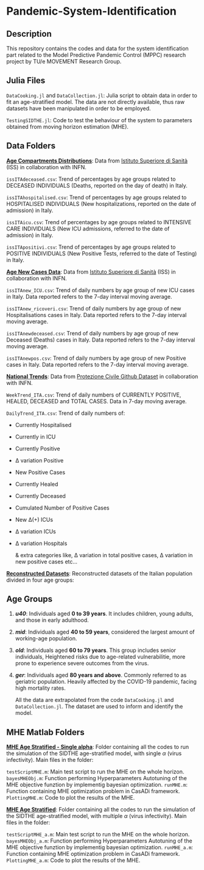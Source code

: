 # Pandemic-System-Identification

## Description

This repository contains the codes and data for the system identification part related to the Model Predictive Pandemic Control (MPPC) research project by TU/e MOVEMENT Research Group.

## Julia Files

`DataCooking.jl` and `DataCollection.jl`: Julia script to obtain data in order to fit an age-stratified model. The data are not directly available, thus raw datasets have been manipulated in order to be employed. 

`TestingSIDTHE.jl`: Code to test the behaviour of the system to parameters obtained from moving horizon estimation (MHE).

## Data Folders 

<b><u>Age Compartments Distributions</u></b>: 
Data from [Istituto Superiore di Sanità](https://covid19.infn.it/iss/) (ISS) in collaboration with INFN.

`issITAdeceased.csv`: Trend of percentages by age groups related to DECEASED INDIVIDUALS (Deaths, reported on the day of death) in Italy.

`issITAhospitalised.csv`: Trend of percentages by age groups related to HOSPITALISED INDIVIDUALS (New hospitalizations, reported on the date of admission) in Italy.

`issITAicu.csv`: Trend of percentages by age groups related to INTENSIVE CARE INDIVIDUALS (New ICU admissions, referred to the date of admission) in Italy.

`issITApositivi.csv`: Trend of percentages by age groups related to POSITIVE INDIVIDUALS (New Positive Tests, referred to the date of Testing) in Italy.

<b><u>Age New Cases Data</u></b>: 
Data from [Istituto Superiore di Sanità](https://covid19.infn.it/iss/) (ISS) in collaboration with INFN.

`issITAnew_ICU.csv`: Trend of daily numbers by age group of new ICU cases in Italy. Data reported refers to the 7-day interval moving average.

`issITAnew_ricoveri.csv`: Trend of daily numbers by age group of new Hospitalisations cases in Italy. Data reported refers to the 7-day interval moving average.

`issITAnewdeceased.csv`: Trend of daily numbers by age group of new Deceased (Deaths) cases in Italy. Data reported refers to the 7-day interval moving average.

`issITAnewpos.csv`: Trend of daily numbers by age group of new Positive cases in Italy. Data reported refers to the 7-day interval moving average.

<b><u>National Trends</u></b>: 
Data from [Protezione Civile Github Dataset](https://github.com/pcm-dpc/COVID-19) in collaboration with INFN.

`WeekTrend_ITA.csv`: Trend of daily numbers of CURRENTLY POSITIVE, HEALED, DECEASED and TOTAL CASES. Data in 7-day moving average.

`DailyTrend_ITA.csv`: Trend of daily numbers of:
 - Currently Hospitalised
 - Currently in ICU
 - Currently Positive
 - Δ variation Positive
 - New Positive Cases 
 - Currently Healed
 - Currently Deceased
 - Cumulated Number of Positive Cases
 - New Δ(+) ICUs 
 - Δ variation ICUs
 - Δ variation Hospitals

    & extra categories like, Δ variation in total positive cases, Δ variation in new positive cases etc...

<b><u>Reconstructed Datasets</u></b>: 
Reconstructed datasets of the Italian population divided in four age groups:
## Age Groups

1. **_u40_**:
   Individuals aged **0 to 39 years**. It includes children, young adults, and those in early adulthood.
  
2. **_mid_**:
   Individuals aged **40 to 59 years**, considered the largest amount of working-age population.

3. **_old_**:
   Individuals aged **60 to 79 years**. This group includes senior individuals, Heightened risks due to age-related vulnerabilitie, more prone to experience severe outcomes from the virus.

4. **_ger_**:
   Individuals aged **80 years and above**. Commonly referred to as geriatric population. Heavily affected by the COVID-19 pandemic, facing high mortality rates.

   All the data are extrapolated from the code `DataCooking.jl` and `DataCollection.jl`.
   The dataset are used to inform and identify the model.

## MHE Matlab Folders 

<b><u>MHE Age Stratified - Single alpha</u></b>: 
Folder containing all the codes to run the simulation of the SIDTHE age-stratified model, with single $\alpha$ (virus infectivity).
Main files in the folder: 

`testScriptMHE.m`: Main test script to run the MHE on the whole horizon.
`bayesMHEObj.m`: Function performing Hyperparameters Autotuning of the MHE objective funztion by implementig bayesian optimization. 
`runMHE.m`: Function containing MHE optimization problem in CasADi framework. 
`PlottingMHE.m`: Code to plot the results of the MHE. 

<b><u>MHE Age Stratified</u></b>: 
Folder containing all the codes to run the simulation of the SIDTHE age-stratified model, with multiple $\alpha$ (virus infectivity).
Main files in the folder: 

`testScriptMHE_a.m`: Main test script to run the MHE on the whole horizon.
`bayesMHEObj_a.m`: Function performing Hyperparameters Autotuning of the MHE objective funztion by implementig bayesian optimization. 
`runMHE_a.m`: Function containing MHE optimization problem in CasADi framework. 
`PlottingMHE_a.m`: Code to plot the results of the MHE. 

